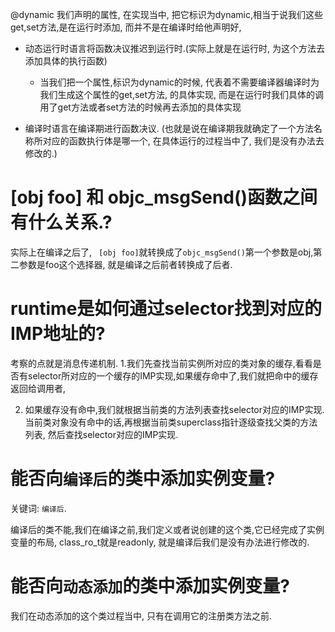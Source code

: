 @dynamic
我们声明的属性, 在实现当中, 把它标识为dynamic,相当于说我们这些get,set方法,是在运行时添加, 而并不是在编译时给他声明好, 


- 动态运行时语言将函数决议推迟到运行时.(实际上就是在运行时, 为这个方法去添加具体的执行函数)
  - 当我们把一个属性,标识为dynamic的时候, 代表着不需要编译器编译时为我们生成这个属性的get,set方法, 的具体实现, 而是在运行时我们具体的调用了get方法或者set方法的时候再去添加的具体实现

- 编译时语言在编译期进行函数决议. (也就是说在编译期我就确定了一个方法名称所对应的函数执行体是哪一个, 在具体运行的过程当中了, 我们是没有办法去修改的.)



# [obj foo] 和 objc_msgSend()函数之间有什么关系.?

实际上在编译之后了, ` [obj foo]`就转换成了`objc_msgSend()`第一个参数是obj,第二参数是foo这个选择器, 就是编译之后前者转换成了后者. 


# runtime是如何通过selector找到对应的IMP地址的?

考察的点就是消息传递机制.
1.我们先查找当前实例所对应的类对象的缓存,看看是否有selector所对应的一个缓存的IMP实现,如果缓存命中了,我们就把命中的缓存返回给调用者,

2. 如果缓存没有命中,我们就根据当前类的方法列表查找selector对应的IMP实现. 当前类对象没有命中的话,再根据当前类superclass指针逐级查找父类的方法列表, 然后查找selector对应的IMP实现.


# 能否向`编译后`的类中添加实例变量?
关键词: `编译后`.

编译后的类不能,我们在编译之前,我们定义或者说创建的这个类,它已经完成了实例变量的布局, class_ro_t就是readonly, 就是编译后我们是没有办法进行修改的. 


#  能否向`动态添加`的类中添加实例变量?


我们在动态添加的这个类过程当中, 只有在调用它的注册类方法之前.  
